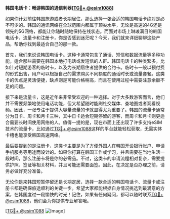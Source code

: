 **韩国电话卡：畅游韩国的通信利器[[TG💪+ @esim1088](https://t.me/s/esim1088)]**

如果你计划前往韩国旅游或者长期居住，那么选择一张合适的韩国电话卡绝对是必不可少的。韩国的通讯网络在全球范围内都属于顶尖水平，无论是高速的4G还是领先的5G网络，都能让你随时随地保持在线状态。而面对市场上琳琅满目的韩国电话卡、流量卡和注册卡，你是否感到迷茫呢？今天，我们就来详细聊聊这些产品，帮助你找到最适合自己的那一款。

首先，我们来说说韩国电话卡。这种卡通常包含了通话、短信和数据流量等多种功能，适合那些需要在韩国本地打电话或发短信的人群。韩国电话卡的种类繁多，比如针对短期游客的临时卡，以及为长期居住者提供的合约卡。临时卡一般以预付费的形式出售，用户可以根据自己的需求购买不同额度的通话时长或流量套餐。这类卡的优点是灵活便捷，缺点则是可能价格稍高，而且在使用过程中需要注意余额不足的问题。

接下来是流量卡，这是近年来非常受欢迎的一种选择。对于大多数游客而言，他们并不需要频繁地使用电话功能，但又希望随时能刷社交媒体、查地图或者观看视频。因此，一张专注于提供大容量流量的卡就显得尤为重要了。韩国的流量卡通常分为日卡、周卡和月卡三种，其中日卡适合短期停留的游客，而周卡和月卡则更适合需要长时间使用网络的人。值得一提的是，现在市面上还出现了许多支持eSIM技术的流量卡，比如通过[TG💪+ @esim1088](https://t.me/s/esim1088)这样的平台就能轻松获取，无需实体卡槽也能享受韩国高速网络。

最后要提到的是注册卡，这类卡主要是为了方便外国人在韩国开设银行账户、申请手机服务等用途而设计的。如果你打算在韩国工作或学习，并且需要在当地生活一段时间，那么注册卡将是你的必需品。不过，这类卡的申请流程相对复杂，需要提供护照、签证等相关材料，并且可能还需要面签。因此，在决定是否办理之前，请务必做好充分准备。

无论你是来韩国短暂停留还是长期定居，选择一款合适的韩国电话卡、流量卡或注册卡都是确保旅途顺利的关键一步。希望大家都能根据自身情况挑选到最满意的方案，在韩国度过一段愉快的时光！记住，如果有任何疑问，都可以随时联系[TG💪+ @esim1088](https://t.me/s/esim1088)，他们会为你提供专业解答哦。

[[TG💪+ @esim1088](https://t.me/s/esim1088) ![Image](https://i.postimg.cc/4NQfJmqS/Snipaste-2025-05-13-00-14-12.png)]